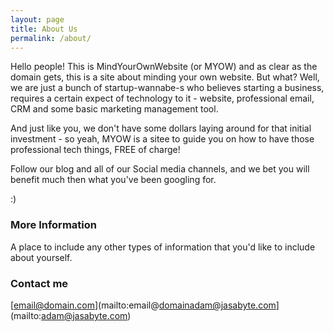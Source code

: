 ```yaml
---
layout: page
title: About Us
permalink: /about/
---
```


Hello people! This is MindYourOwnWebsite (or MYOW) and as clear as the domain gets, this is a site about minding your own website. But what? Well, we are just a bunch of startup-wannabe-s who believes  starting a business, requires a certain expect of technology to it - website, professional email, CRM and some basic marketing management tool.

And just like you, we don't have some dollars laying around for that initial investment - so yeah, MYOW is a sitee to guide you on how to have those professional tech things, FREE of charge!

Follow our blog and all of our Social media channels, and we bet you will benefit much then what you've been googling for. 

:)

### More Information

A place to include any other types of information that you'd like to include about yourself.

### Contact me

[email@domain.com](mailto:email@domainadam@jasabyte.com](mailto:adam@jasabyte.com)
<!--stackedit_data:
eyJoaXN0b3J5IjpbLTE4OTYwMzg4OV19
-->